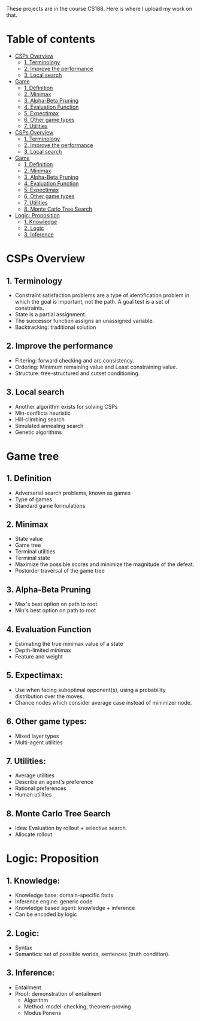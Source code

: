 These projects are in the course CS188. Here is where I upload my work on that.

# Table of contents

- [CSPs Overview](#csps-overview)
  - [1. Terminology](#1-terminology)
  - [2. Improve the performance](#2-improve-the-performance)
  - [3. Local search](#3-local-search)
- [Game](#game)
  - [1. Definition](#1-definition)
  - [2. Minimax](#2-minimax)
  - [3. Alpha-Beta Pruning](#3-alpha-beta-pruning)
  - [4. Evaluation Function](#4-evaluation-function)
  - [5. Expectimax](#5-expectimax)
  - [6. Other game types](#6-other-game-types)
  - [7. Utilities](#7-utilities)
- [CSPs Overview](#csps-overview)
  - [1. Terminology](#1-terminology)
  - [2. Improve the performance](#2-improve-the-performance)
  - [3. Local search](#3-local-search)
- [Game](#game)
  - [1. Definition](#1-definition)
  - [2. Minimax](#2-minimax)
  - [3. Alpha-Beta Pruning](#3-alpha-beta-pruning)
  - [4. Evaluation Function](#4-evaluation-function)
  - [5. Expectimax](#5-expectimax)
  - [6. Other game types](#6-other-game-types)
  - [7. Utilities](#7-utilities)
  - [8. Monte Carlo Tree Search](#8-monte-carlo-tree-search)
- [Logic: Proposition](#logic-proposition)
  - [1. Knowledge](#1-knowledge)
  - [2. Logic](#2-logic)
  - [3. Inference](#3-inference)

# CSPs Overview

## 1. Terminology
- Constraint satisfaction problems are a type of identification problem in which
the goal is important, not the path.
A goal test is a set of constraints.
- State is a partial assignment.
- The successor function assigns an unassigned variable.
- Backtracking: traditional solution
## 2. Improve the performance
- Filtering: forward checking and arc consistency.
- Ordering: Minimum remaining value and Least constraining value.
- Structure: tree-structured and cutset conditioning.
## 3. Local search
- Another algorithm exists for solving CSPs
- Min-conflicts heuristic
- Hill-climbing search
- Simulated annealing search
- Genetic algorithms

# Game tree

## 1. Definition
- Adversarial search problems, known as games
- Type of games
- Standard game formulations

## 2. Minimax
- State value
- Game tree
- Terminal utilities
- Terminal state
- Maximize the possible scores and minimize the magnitude of the defeat.
- Postorder traversal of the game tree

## 3. Alpha-Beta Pruning
- Max's best option on path to root
- Min's best option on path to root

## 4. Evaluation Function
- Estimating the true minimax value of a state
- Depth-limited minimax
- Feature and weight

## 5. Expectimax:
- Use when facing suboptimal opponent(s), using a probability distribution
over the moves.
- Chance nodes which consider average case instead of minimizer node.

## 6. Other game types:
- Mixed layer types
- Multi-agent utilities

## 7. Utilities:
- Average utilities
- Describe an agent's preference
- Rational preferences
- Human utilities

## 8. Monte Carlo Tree Search
- Idea: Evaluation by rollout + selective search.
- Allocate rollout

# Logic: Proposition

## 1. Knowledge:
- Knowledge base: domain-specific facts
- Inference engine: generic code
- Knowledge based agent: knowledge + inference
- Can be encoded by logic
## 2. Logic:
- Syntax
- Semantics: set of possible worlds, sentences (truth condition).

## 3. Inference:
- Entailment
- Proof: demonstration of entailment
  - Algorithm
  - Method: model-checking, theorem-proving
  - Modus Ponens

